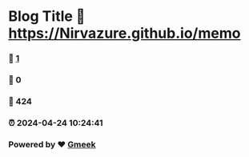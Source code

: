 # Blog Title :link: https://Nirvazure.github.io/memo 
### :page_facing_up: [1](https://Nirvazure.github.io/memo/tag.html) 
### :speech_balloon: 0 
### :hibiscus: 424 
### :alarm_clock: 2024-04-24 10:24:41 
### Powered by :heart: [Gmeek](https://github.com/Meekdai/Gmeek)
